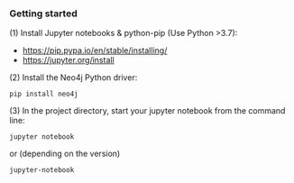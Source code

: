 ### Getting started

(1) Install Jupyter notebooks & python-pip (Use Python >3.7):
- https://pip.pypa.io/en/stable/installing/
- https://jupyter.org/install

(2) Install the Neo4j Python driver:
```
pip install neo4j
```

(3) In the project directory, start your jupyter notebook from the command line:
```
jupyter notebook
```
or (depending on the version)
```
jupyter-notebook
```